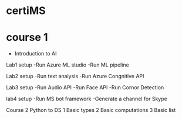 # certiMS

# course 1
- Introduction to AI

Lab1 setup
-Run Azure ML studio
-Run ML pipeline

Lab2 setup
-Run text analysis
-Run Azure Congnitive API

Lab3 setup
-Run Audio API
-Run Face API
-Run Cornor Detection

lab4 setup
-Run MS bot framework
-Generate a channel for Skype

Course 2 Python to DS
1 Basic types 
2 Basic computations
3 Basic list 
